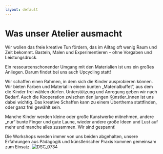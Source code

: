 ```yaml
---
layout: default
---
```



# Was unser Atelier ausmacht

Wir wollen das freie kreative Tun fördern, das im Alltag oft wenig Raum und Zeit bekommt. Basteln, Malen und Experimentieren – ohne Vorgaben und Leistungsdruck. 

Ein ressourcenschonender Umgang mit den Materialien ist uns ein großes Anliegen. Darum findet bei uns auch Upcycling statt!

Wir schaffen einen Rahmen, in dem sich die Kinder ausprobieren können. Wir bieten Farben und Material in einem bunten „Materialbuffet“, aus dem die Kinder frei wählen dürfen. Unterstützung und Anregung geben wir nach Bedarf. Auch die Kooperation zwischen den jungen Künstler_innen ist uns dabei wichtig. Das kreative Schaffen kann zu einem Überthema stattfinden, oder ganz frei gewählt sein.

Manche Kinder werden kleine oder große Kunstwerke mitnehmen, andere „nur“ bunte Finger und gute Laune, wieder andere große Ideen und Lust auf mehr und manche alles zusammen. Wir sind gespannt!

Die Workshops werden immer von uns beiden abgehalten, unsere Erfahrungen aus Pädagogik und künstlerischer Praxis kommen gemeinsam zum Einsatz.
![DSC_0734](https://github.com/daskleineatelier/daskleineatelier.github.io/assets/3842031/dbe9fb27-d056-4f4d-9593-2bfcce745eb1)


